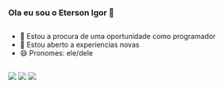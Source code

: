 ### Ola eu sou o Eterson Igor 👋

##
- 🔭 Estou a procura de uma oportunidade como programador
- 🤔 Estou aberto a experiencias novas
- 😄 Pronomes: ele/dele
##
<div>
<a herf="https://www.facebook.com/eterson.igor/" target="blank"><img src="https://img.shields.io/badge/Facebook-1877F2?style=for-the-badge&logo=facebook&logoColor=white" target=_"blank"></a>
  <a herf="https://www.instagram.com/eterson_igor/?hl=en" target="blank"><img src="https://img.shields.io/badge/Instagram-E4405F?style=for-the-badge&logo=instagram&logoColor=white" target="_blank"></a>
  <a herf="https://www.linkedin.com/in/eterson-igor-041379189/" target="blank"><img src="https://img.shields.io/badge/LinkedIn-0077B5?style=for-the-badge&logo=linkedin&logoColor=white" target="_blank"></a>
</div>
